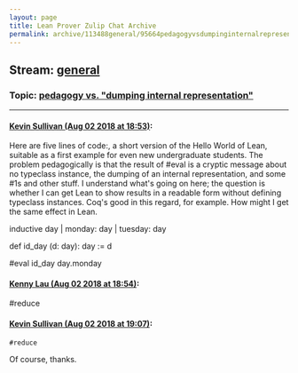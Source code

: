 ```yaml
---
layout: page
title: Lean Prover Zulip Chat Archive 
permalink: archive/113488general/95664pedagogyvsdumpinginternalrepresentation.html
---
```


## Stream: [general](index.html)
### Topic: [pedagogy vs. "dumping internal representation"](95664pedagogyvsdumpinginternalrepresentation.html)

---

#### [Kevin Sullivan (Aug 02 2018 at 18:53)](https://leanprover.zulipchat.com/#narrow/stream/113488-general/topic/pedagogy%20vs.%20%22dumping%20internal%20representation%22/near/130789249):
Here are five lines of code:, a short version of the Hello World of Lean, suitable as a first example for even new undergraduate students. The problem pedagogically is that  the result of  #eval is a cryptic message about no typeclass instance,  the dumping of an internal representation, and some #1s and other stuff. I understand what's going on here; the question is whether I can get Lean to show results in a readable form without defining typeclass instances. Coq's good in this regard, for example. How might I get the same effect in Lean. 

inductive day 
| monday: day
| tuesday: day

def id_day (d: day): day := d

#eval id_day day.monday

#### [Kenny Lau (Aug 02 2018 at 18:54)](https://leanprover.zulipchat.com/#narrow/stream/113488-general/topic/pedagogy%20vs.%20%22dumping%20internal%20representation%22/near/130789325):
#reduce

#### [Kevin Sullivan (Aug 02 2018 at 19:07)](https://leanprover.zulipchat.com/#narrow/stream/113488-general/topic/pedagogy%20vs.%20%22dumping%20internal%20representation%22/near/130789982):
```quote
#reduce
```
Of course, thanks.

